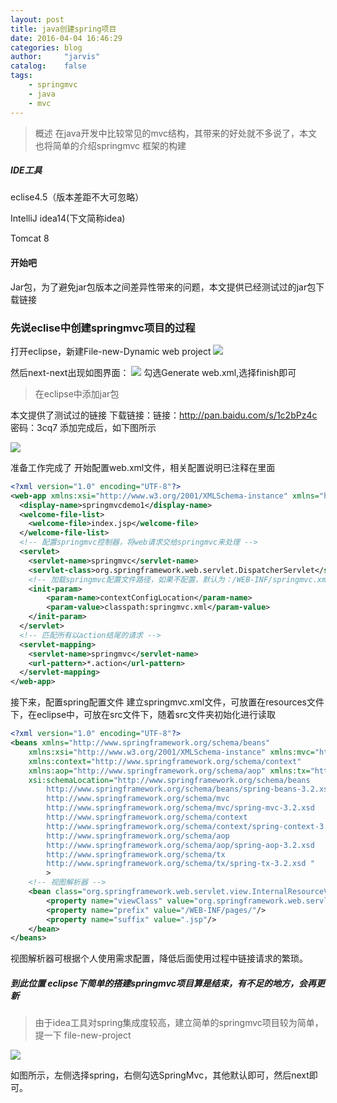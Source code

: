 ```yaml
---
layout: post
title: java创建spring项目
date: 2016-04-04 16:46:29
categories: blog
author:     "jarvis"
catalog:    false
tags:
    - springmvc
    - java
    - mvc
---
```


>概述
在java开发中比较常见的mvc结构，其带来的好处就不多说了，本文也将简单的介绍springmvc 框架的构建

##### IDE工具

eclise4.5（版本差距不大可忽略）

IntelliJ idea14(下文简称idea)

Tomcat 8

#### 开始吧

Jar包，为了避免jar包版本之间差异性带来的问题，本文提供已经测试过的jar包下载链接

### 先说eclise中创建springmvc项目的过程

打开eclipse，新建File-new-Dynamic web project
![](/images/20160403/new_dynamic_web.PNG)

然后next-next出现如图界面：
![](/images/20160403/1-2.PNG)
勾选Generate web.xml,选择finish即可

>在eclipse中添加jar包

本文提供了测试过的链接
下载链接：链接：http://pan.baidu.com/s/1c2bPz4c 密码：3cq7
添加完成后，如下图所示

![](/images/20160403/1-3.PNG)

准备工作完成了
开始配置web.xml文件，相关配置说明已注释在里面

```xml
<?xml version="1.0" encoding="UTF-8"?>
<web-app xmlns:xsi="http://www.w3.org/2001/XMLSchema-instance" xmlns="http://xmlns.jcp.org/xml/ns/javaee" xsi:schemaLocation="http://xmlns.jcp.org/xml/ns/javaee http://xmlns.jcp.org/xml/ns/javaee/web-app_3_1.xsd" id="WebApp_ID" version="3.1">
  <display-name>springmvcdemo1</display-name>
  <welcome-file-list>
    <welcome-file>index.jsp</welcome-file>
  </welcome-file-list>
  <!-- 配置springmvc控制器，将web请求交给springmvc来处理 -->
  <servlet>
  	<servlet-name>springmvc</servlet-name>
  	<servlet-class>org.springframework.web.servlet.DispatcherServlet</servlet-class>
  	<!-- 加载springmvc配置文件路径，如果不配置，默认为：/WEB-INF/springmvc.xml -->
  	<init-param>
  		<param-name>contextConfigLocation</param-name>
  		<param-value>classpath:springmvc.xml</param-value>
  	</init-param>
  </servlet>
  <!-- 匹配所有以action结尾的请求 -->
  <servlet-mapping>
  	<servlet-name>springmvc</servlet-name>
  	<url-pattern>*.action</url-pattern>
  </servlet-mapping>
</web-app>
```

接下来，配置spring配置文件
建立springmvc.xml文件，可放置在resources文件下，在eclipse中，可放在src文件下，随着src文件夹初始化进行读取

```xml
<?xml version="1.0" encoding="UTF-8"?>
<beans xmlns="http://www.springframework.org/schema/beans"
	xmlns:xsi="http://www.w3.org/2001/XMLSchema-instance" xmlns:mvc="http://www.springframework.org/schema/mvc"
	xmlns:context="http://www.springframework.org/schema/context"
	xmlns:aop="http://www.springframework.org/schema/aop" xmlns:tx="http://www.springframework.org/schema/tx"
	xsi:schemaLocation="http://www.springframework.org/schema/beans
		http://www.springframework.org/schema/beans/spring-beans-3.2.xsd
		http://www.springframework.org/schema/mvc
		http://www.springframework.org/schema/mvc/spring-mvc-3.2.xsd
		http://www.springframework.org/schema/context
		http://www.springframework.org/schema/context/spring-context-3.2.xsd
		http://www.springframework.org/schema/aop
		http://www.springframework.org/schema/aop/spring-aop-3.2.xsd
		http://www.springframework.org/schema/tx
		http://www.springframework.org/schema/tx/spring-tx-3.2.xsd "
		>
	<!-- 视图解析器 -->
	<bean class="org.springframework.web.servlet.view.InternalResourceViewResolver">
		<property name="viewClass" value="org.springframework.web.servlet.view.JstlView"/>
		<property name="prefix" value="/WEB-INF/pages/"/>
		<property name="suffix" value=".jsp"/>
	</bean>
</beans>
```

 视图解析器可根据个人使用需求配置，降低后面使用过程中链接请求的繁琐。

##### 到此位置 eclipse下简单的搭建springmvc项目算是结束，有不足的地方，会再更新

>由于idea工具对spring集成度较高，建立简单的springmvc项目较为简单，提一下
file-new-project

![](/images/20160403/1-4.PNG)

如图所示，左侧选择spring，右侧勾选SpringMvc，其他默认即可，然后next即可。
